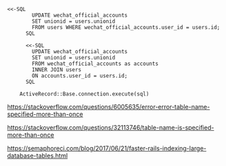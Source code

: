 
```
<<-SQL
        UPDATE wechat_official_accounts
        SET unionid = users.unionid
        FROM users WHERE wechat_official_accounts.user_id = users.id;
      SQL

      <<-SQL
        UPDATE wechat_official_accounts
        SET unionid = users.unionid
        FROM wechat_official_accounts as accounts
        INNER JOIN users
        ON accounts.user_id = users.id;
      SQL

    ActiveRecord::Base.connection.execute(sql)
```

https://stackoverflow.com/questions/6005635/error-error-table-name-specified-more-than-once

https://stackoverflow.com/questions/32113746/table-name-is-specified-more-than-once

https://semaphoreci.com/blog/2017/06/21/faster-rails-indexing-large-database-tables.html

